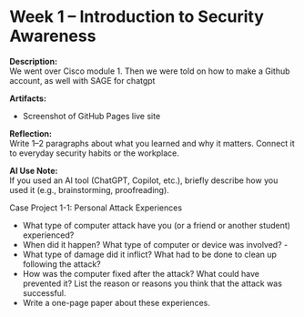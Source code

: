  
# Week 1 – Introduction to Security Awareness
 
**Description:**  
We went over Cisco module 1. Then we were told on how to make a Github account, as well with SAGE for chatgpt 
 
**Artifacts:**  
- Screenshot of GitHub Pages live site  
 
**Reflection:**  
Write 1–2 paragraphs about what you learned and why it matters. Connect it to everyday security habits or the workplace.  
 
**AI Use Note:**  
If you used an AI tool (ChatGPT, Copilot, etc.), briefly describe how you used it (e.g., brainstorming, proofreading).



Case Project 1-1: Personal Attack Experiences
- What type of computer attack have you (or a friend or another student) experienced?
- When did it happen? What type of computer or device was involved? -
- What type of damage did it inflict? What had to be done to clean up following the attack?
- How was the computer fixed after the attack? What could have prevented it? List the reason or reasons you think that the attack was successful. 
- Write a one-page paper about these experiences.

